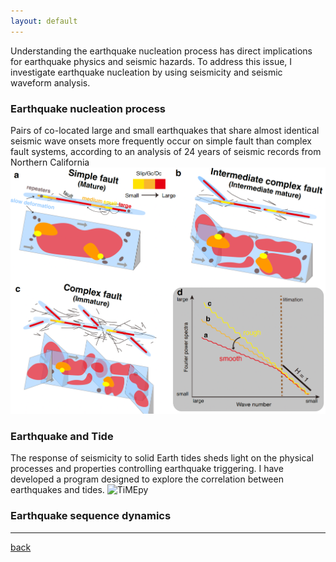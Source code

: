 ```yaml
---
layout: default
---
```

Understanding the earthquake nucleation process has direct implications for earthquake physics and seismic hazards. To address this issue, I investigate earthquake nucleation by using seismicity and seismic waveform analysis.
### Earthquake nucleation process
Pairs of co-located large and small earthquakes that share almost identical seismic wave onsets more frequently occur on simple fault than complex fault systems, according to an analysis of 24 years of seismic records from Northern California\
 ![Cascading rupture modal](/figures/Figure_cascading.png) 
### Earthquake and Tide
The response of seismicity to solid Earth tides sheds light on the physical processes and properties controlling earthquake triggering. I have developed a program designed to explore the correlation between earthquakes and tides.
 ![TiMEpy](/figures/Logo.png) 
### Earthquake sequence dynamics


* * *


[back](./)
